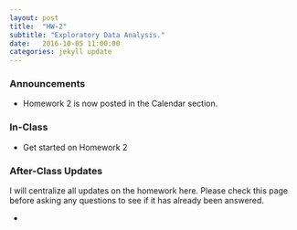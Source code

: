 ```yaml
---
layout: post
title:  "HW-2"
subtitle: "Exploratory Data Analysis."
date:   2016-10-05 11:00:00
categories: jekyll update
---
```




### Announcements

* Homework 2 is now posted in the Calendar section.


### In-Class

* Get started on Homework 2


### After-Class Updates

I will centralize all updates on the homework here. Please check this page
before asking any questions to see if it has already been answered.

* 
